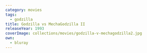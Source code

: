 ```yaml
---
category: movies
tags:
  - godzilla
title: Godzilla vs MechaGodzilla II
releaseYear: 1993
coverImage: collections/movies/godzilla-v-mechagodzilla2.jpg
own:
  - bluray
---
```


